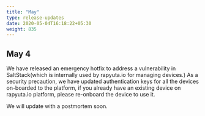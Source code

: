 ```yaml
---
title: "May"
type: release-updates
date: 2020-05-04T16:18:22+05:30
weight: 835
---
```

## May 4

We have released an emergency hotfix to address a vulnerability in SaltStack(which is internally used by rapyuta.io for managing devices.) As a security precaution, we have updated authentication keys for all the devices on-boarded to the platform, if you already have an existing device on rapyuta.io platform, please re-onboard the device to use it. 

We will update with a postmortem soon.

